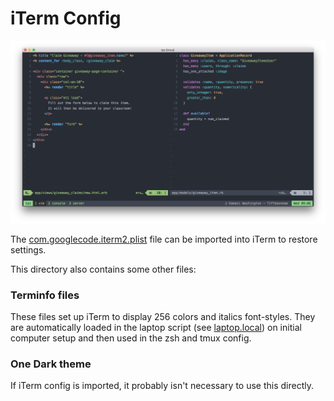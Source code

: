 # iTerm Config

![Terminal Screenshot](screenshot.png)

The [com.googlecode.iterm2.plist](com.googlecode.iterm2.plist) file can be
imported into iTerm to restore settings.

This directory also contains some other files:

### Terminfo files

These files set up iTerm to display 256 colors and italics font-styles. They are
automatically loaded in the laptop script (see [laptop.local](../laptop.local))
on initial computer setup and then used in the zsh and tmux config.

### One Dark theme

If iTerm config is imported, it probably isn't necessary to use this directly.
